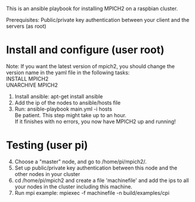 This is an ansible playbook for installing MPICH2 on a raspbian cluster.

Prerequisites:
Public/private key authentication between your client and the servers (as root)

# Install and configure (user root)

Note: If you want the latest version of mpich2, you should change the version name in the yaml file in the following tasks:<br/>
INSTALL MPICH2 <br/>
UNARCHIVE MPICH2 <br />

1. Install ansible: apt-get install ansible
2. Add the ip of the nodes to ansible/hosts file
3. Run: ansible-playbook main.yml -i hosts <br/> Be patient. This step might take up to an hour. <br/>If it finishes with no errors, you now have MPICH2 up and running!

# Testing (user pi)
4. Choose a "master" node, and go to /home/pi/mpich2/.
5. Set up public/private key authentication between this node and the other nodes in your cluster
6. cd /home/pi/mpich2 and create a file 'machinefile' and add the ips to all your nodes in the cluster including this machine.
7. Run mpi example: mpiexec -f machinefile -n <numberOfNodes> build/examples/cpi

